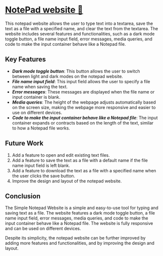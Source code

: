# [NotePad website 🔗](https://mr-rajnix.github.io/NotePad/)

This notepad website allows the user to type text into a textarea, save the text as a file with a specified name, and clear the text from the textarea. The website includes several features and functionalities, such as a dark mode toggle button, a file name input field, error messages, media queries, and code to make the input container behave like a Notepad file.

## Key Features

* **_Dark mode toggle button_**: This button allows the user to switch between light and dark modes on the notepad website.
* **_File name input field_**: This input field allows the user to specify a file name when saving the text.
* **_Error messages_**: These messages are displayed when the file name or input container is blank.
* **_Media queries_**: The height of the webpage adjusts automatically based on the screen size, making the webpage more responsive and easier to use on different devices.
* **_Code to make the input container behave like a Notepad file_**: The input container expands or contracts based on the length of the text, similar to how a Notepad file works.

## Future Work

1. Add a feature to open and edit existing text files.
2. Add a feature to save the text as a file with a default name if the file name input field is left blank.
3. Add a feature to download the text as a file with a specified name when the user clicks the save button.
4. Improve the design and layout of the notepad website.

## Conclusion

The Simple Notepad Website is a simple and easy-to-use tool for typing and saving text as a file. The website features a dark mode toggle button, a file name input field, error messages, media queries, and code to make the input container behave like a Notepad file. The website is fully responsive and can be used on different devices.

Despite its simplicity, the notepad website can be further improved by adding more features and functionalities, and by improving the design and layout.
